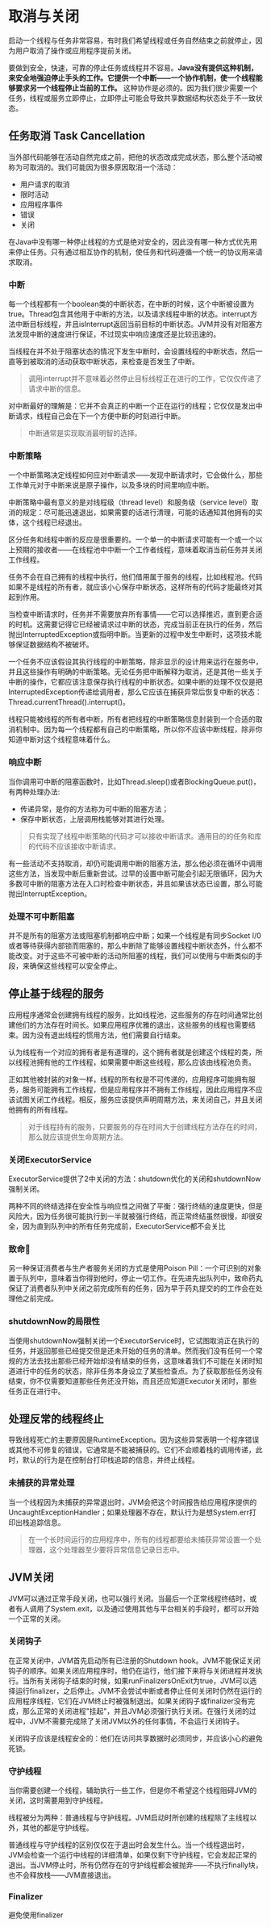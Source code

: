 # 取消与关闭
启动一个线程与任务非常容易，有时我们希望线程或任务自然结束之前就停止，因为用户取消了操作或应用程序提前关闭。

要做到安全，快速，可靠的停止任务或线程并不容易。**Java没有提供这种机制，来安全地强迫停止手头的工作。它提供一个中断——一个协作机制，使一个线程能够要求另一个线程停止当前的工作。**
这种协作是必须的。因为我们很少需要一个任务，线程或服务立即停止，立即停止可能会导致共享数据结构状态处于不一致状态。

## 任务取消 Task Cancellation
当外部代码能够在活动自然完成之前，把他的状态改成完成状态，那么整个活动被称为可取消的。我们可能因为很多原因取消一个活动：
- 用户请求的取消
- 限时活动
- 应用程序事件
- 错误
- 关闭

在Java中没有哪一种停止线程的方式是绝对安全的，因此没有哪一种方式优先用来停止任务。只有通过相互协作的机制，使任务和代码遵循一个统一的协议用来请求取消。

### 中断
每一个线程都有一个boolean类的中断状态，在中断的时候，这个中断被设置为true。Thread包含其他用于中断的方法，以及请求线程中断的状态。interrupt方法中断目标线程，并且isInterrupt返回当前目标的中断状态。JVM并没有对阻塞方法发现中断的速度进行保证，不过现实中响应速度还是比较迅速的。

当线程在并不处于阻塞状态的情况下发生中断时，会设置线程的中断状态，然后一直等到被取消的活动获取中断状态，来检查是否发生了中断。
> 调用interrupt并不意味着必然停止目标线程正在进行的工作，它仅仅传递了请求中断的信息。

对中断最好的理解是：它并不会真正的中断一个正在运行的线程；它仅仅是发出中断请求，线程自己会在下一个方便中断的时刻进行中断。
> 中断通常是实现取消最明智的选择。

### 中断策略
一个中断策略决定线程如何应对中断请求——发现中断请求时，它会做什么，那些工作单元对于中断来说是原子操作，以及多块的时间里响应中断。

中断策略中最有意义的是对线程级（thread level）和服务级（service level）取消的规定：尽可能迅速退出，如果需要的话进行清理，可能的话通知其他拥有的实体，这个线程已经退出。

区分任务和线程中断的反应是很重要的。一个单一的中断请求可能有一个或一个以上预期的接收者——在线程池中中断一个工作者线程，意味着取消当前任务并关闭工作线程。

任务不会在自己拥有的线程中执行，他们借用属于服务的线程，比如线程池。代码如果不是线程的所有者，就应该小心保存中断状态，这样所有的代码才能最终对其起到作用。

当检查中断请求时，任务并不需要放弃所有事情——它可以选择推迟，直到更合适的时机。这需要记得它已经被请求过中断的状态，完成当前正在执行的任务，然后抛出InterruptedException或指明中断。当更新的过程中发生中断时，这项技术能够保证数据结构不被破坏。

一个任务不应该假设其执行线程的中断策略，除非显示的设计用来运行在服务中，并且这些操作有明确的中断策略。无论任务把中断解释为取消，还是其他一些关于中断的操作，它都应该注意保存执行线程的中断状态。如果中断的处理不仅仅是把InterruptedException传递给调用者，那么它应该在捕获异常后恢复中断的状态：Thread.currentThread().interrupt()。

线程只能被线程的所有者中断，所有者把线程的中断策略信息封装到一个合适的取消机制中。因为每一个线程都有自己的中断策略，所以你不应该中断线程，除非你知道中断对这个线程意味着什么。

### 响应中断
当你调用可中断的阻塞函数时，比如Thread.sleep()或者BlockingQueue.put()，有两种处理办法:
- 传递异常，是你的方法称为可中断的阻塞方法；
- 保存中断状态，上层调用栈能够对其进行处理。

> 只有实现了线程中断策略的代码才可以接收中断请求。通用目的的任务和库的代码不应该接收中断请求。

有一些活动不支持取消，却仍可能调用中断的阻塞方法，那么他必须在循环中调用这些方法，当发现中断后重新尝试。过早的设置中断可能会引起无限循环，因为大多数可中断的阻塞方法在入口时检查中断状态，并且如果该状态已设置，那么可能抛出InterruptException。

### 处理不可中断阻塞
并不是所有的阻塞方法或阻塞机制都响应中断；如果一个线程是有同步Socket I/0或者等待获得内部锁而阻塞的，那么中断除了能够设置线程中断状态外，什么都不能改变。对于这些不可被中断的活动所阻塞的线程，我们可以使用与中断类似的手段，来确保这些线程可以安全停止。

## 停止基于线程的服务
应用程序通常会创建拥有线程的服务，比如线程池，这些服务的存在时间通常比创建他们的方法存在时间长。如果应用程序优雅的退出，这些服务的线程也需要结束。因为没有退出线程的惯用方法，他们需要自行结束。

认为线程有一个对应的拥有者是有道理的，这个拥有者就是创建这个线程的类，所以线程池拥有他的工作线程，如果需要中断这些线程，那么应该由线程池负责。

正如其他被封装的对象一样，线程的所有权是不可传递的，应用程序可能拥有服务，服务可能拥有工作线程，但是应用程序并不拥有工作线程，因此应用程序不应该试图关闭工作线程。相反，服务应该提供声明周期方法，来关闭自己，并且关闭他拥有的所有线程。

> 对于线程持有的服务，只要服务的存在时间大于创建线程方法存在的时间，那么就应该提供生命周期方法。

### 关闭ExecutorService
ExecutorService提供了2中关闭的方法：shutdown优化的关闭和shutdownNow强制关闭。

两种不同的终结选择在安全性与响应性之间做了平衡：强行终结的速度更快，但是风险大，因为任务很可能执行到一半就被强行终结，而正常终结虽然很慢，却很安全，因为直到队列中的所有任务完成前，ExecutorService都不会关比

### 致命💊
另一种保证消费者与生产者服务关闭的方式是使用Poison Pill：一个可识别的对象置于队列中，意味着当你得到他时，停止一切工作。在先进先出队列中，致命药丸保证了消费者队列中关闭之前完成所有的任务，因为早于药丸提交的的工作会在处理他之前完成。

### shutdownNow的局限性
当使用shutdownNow强制关闭一个ExecutorService时，它试图取消正在执行的任务，并返回那些已经提交但是还未开始的任务的清单。然而我们没有任何一个常规的方法去找出那些已经开始却没有结束的任务，这意味着我们不可能在关闭时知道进行中的任务的状态，除非任务本身设立了某些检查点。为了获取那些任务没有结束，你不仅需要知道那些任务还没开始，而且还应知道Executor关闭时，那些任务正在进行中。

## 处理反常的线程终止
导致线程死亡的主要原因是RuntimeException。因为这些异常表明一个程序错误或其他不可修复的错误，它通常是不能被捕获的。它们不会顺着栈的调用传递，此时，默认的行为是在控制台打印栈追踪的信息，并终止线程。

### 未捕获的异常处理
当一个线程因为未捕获的异常退出时，JVM会把这个时间报告给应用程序提供的UncaughtExceptionHandler；如果处理器不存在，默认行为是想System.err打印出栈追踪信息。

> 在一个长时间运行的应用程序中，所有的线程都要给未捕获异常设置一个处理器，这个处理器至少要将异常信息记录日志中。

## JVM关闭
JVM可以通过正常手段关闭，也可以强行关闭。当最后一个正常线程终结时，或者有人调用了System.exit，以及通过使用其他与平台相关的手段时，都可以开始一个正常的关闭。

### 关闭钩子
在正常关闭中，JVM首先启动所有已注册的Shutdown hook。JVM不能保证关闭钩子的顺序。如果关闭应用程序时，他仍在运行，他们接下来将与关闭进程并发执行。当所有关闭钩子结束的时候，如果runFinalizersOnExit为true，JVM可以选择运行finalizer，之后停止。JVM不会尝试中断或者停止任何关闭时仍然在运行的应用程序线程，它们在JVM终止时被强制退出。如果关闭钩子或finalizer没有完成，那么正常的关闭进程"挂起"，并且JVM必须强行执行关闭。在强行关闭的过程中，JVM不需要完成除了关闭JVM以外的任何事情，不会运行关闭钩子。

关闭钩子应该是线程安全的：他们在访问共享数据时必须同步，并应该小心的避免死锁。

### 守护线程
当你需要创建一个线程，辅助执行一些工作，但是你不希望这个线程阻碍JVM的关闭，这时需要用到守护线程。

线程被分为两种：普通线程与守护线程。JVM启动时所创建的线程除了主线程以外，其他的都是守护线程。

普通线程与守护线程的区别仅仅在于退出时会发生什么。当一个线程退出时，JVM会检查一个运行中线程的详细清单，如果仅剩下守护线程，它会发起正常的退出。当JVM停止时，所有仍然存在的守护线程都会被抛弃——不执行finally块，也不会释放栈——JVM直接退出。

### Finalizer
避免使用finalizer

